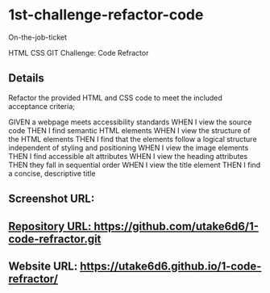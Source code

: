 <h1>1st-challenge-refactor-code</h1>
On-the-job-ticket

<p>HTML CSS GIT Challenge: Code Refractor</p>

<h2>
Details
</h2>

<p>Refactor the provided HTML and CSS code to meet the included acceptance criteria;</p>

<p>
GIVEN a webpage meets accessibility standards
WHEN I view the source code
THEN I find semantic HTML elements
WHEN I view the structure of the HTML elements
THEN I find that the elements follow a logical structure independent of styling and positioning
WHEN I view the image elements
THEN I find accessible alt attributes
WHEN I view the heading attributes
THEN they fall in sequential order
WHEN I view the title element
THEN I find a concise, descriptive title
</p>

<h2>
Screenshot URL:
<a href=""</a> 
</h2>

<h2>
Repository URL:
<a href="https://github.com/utake6d6/1-code-refractor.git">https://github.com/utake6d6/1-code-refractor.git</a>
</h2>

<h2>
Website URL:
<a href="https://utake6d6.github.io/1-code-refractor/"</a>https://utake6d6.github.io/1-code-refractor/</a>
</h2>
